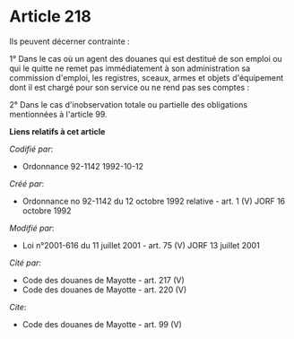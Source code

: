 # Article 218

Ils peuvent décerner contrainte :

1° Dans le cas où un agent des douanes qui est destitué de son emploi ou qui le quitte ne remet pas immédiatement à son
administration sa commission d'emploi, les registres, sceaux, armes et objets d'équipement dont il est chargé pour son
service ou ne rend pas ses comptes :

2° Dans le cas d'inobservation totale ou partielle des obligations mentionnées à l'article 99.

**Liens relatifs à cet article**

_Codifié par_:

  - Ordonnance 92-1142 1992-10-12

_Créé par_:

  - Ordonnance no 92-1142 du 12 octobre 1992 relative  - art. 1 (V) JORF 16 octobre 1992

_Modifié par_:

  - Loi n°2001-616 du 11 juillet 2001 - art. 75 (V) JORF 13 juillet 2001

_Cité par_:

  - Code des douanes de Mayotte - art. 217 (V)
  - Code des douanes de Mayotte - art. 220 (V)

_Cite_:

  - Code des douanes de Mayotte - art. 99 (V)
